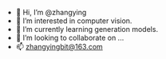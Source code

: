 - 👋 Hi, I’m @zhangying
- 👀 I’m interested in computer vision.
- 🌱 I’m currently learning generation models.
- 💞️ I’m looking to collaborate on ...
- 📫 zhangyingbit@163.com

<!---
zhangyingbit/zhangyingbit is a ✨ special ✨ repository because its `README.md` (this file) appears on your GitHub profile.
You can click the Preview link to take a look at your changes.
--->

